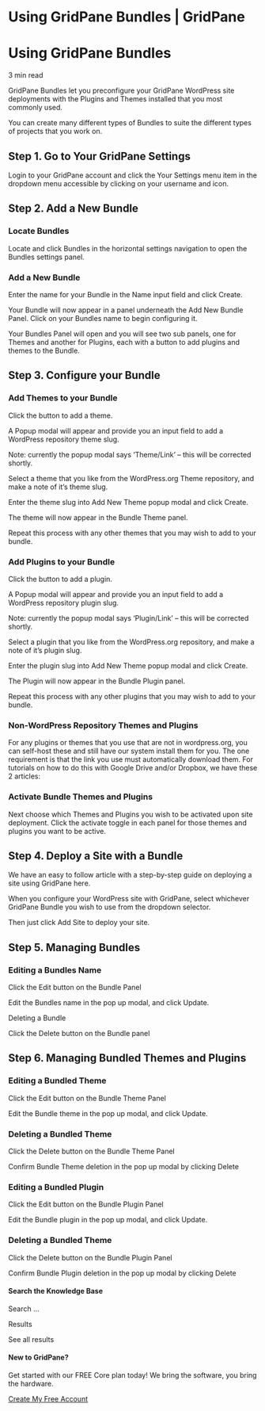 # Using GridPane Bundles | GridPane

# Using GridPane Bundles

 

3 min read 

GridPane Bundles let you preconfigure your GridPane WordPress site deployments with the Plugins and Themes installed that you most commonly used.

You can create many different types of Bundles to suite the different types of projects that you work on.

## Step 1. Go to Your GridPane Settings

Login to your GridPane account and click the Your Settings menu item in the dropdown menu accessible by clicking on your username and icon.

## Step 2. Add a New Bundle

### Locate Bundles

Locate and click Bundles in the horizontal settings navigation to open the Bundles settings panel.

### Add a New Bundle

Enter the name for your Bundle in the Name input field and click Create.

Your Bundle will now appear in a panel underneath the Add New Bundle Panel. Click on your Bundles name to begin configuring it.

Your Bundles Panel will open and you will see two sub panels, one for Themes and another for Plugins, each with a button to add plugins and themes to the Bundle.

## Step 3. Configure your Bundle

### Add Themes to your Bundle

Click the button to add a theme.

A Popup modal will appear and provide you an input field to add a WordPress repository theme slug.

Note: currently the popup modal says ‘Theme/Link’ – this will be corrected shortly.

Select a theme that you like from the WordPress.org Theme repository, and make a note of it’s theme slug.

Enter the theme slug into Add New Theme popup modal and click Create.

The theme will now appear in the Bundle Theme panel.

Repeat this process with any other themes that you may wish to add to your bundle.

### Add Plugins to your Bundle

Click the button to add a plugin.

A Popup modal will appear and provide you an input field to add a WordPress repository plugin slug.

Note: currently the popup modal says ‘Plugin/Link’ – this will be corrected shortly.

Select a plugin that you like from the WordPress.org repository, and make a note of it’s plugin slug.

Enter the plugin slug into Add New Theme popup modal and click Create.

The Plugin will now appear in the Bundle Plugin panel.

Repeat this process with any other plugins that you may wish to add to your bundle.

### Non-WordPress Repository Themes and Plugins

For any plugins or themes that you use that are not in wordpress.org, you can self-host these and still have our system install them for you. The one requirement is that the link you use must automatically download them. For tutorials on how to do this with Google Drive and/or Dropbox, we have these 2 articles:

### Activate Bundle Themes and Plugins

Next choose which Themes and Plugins you wish to be activated upon site deployment. Click the activate toggle in each panel for those themes and plugins you want to be active.

## Step 4. Deploy a Site with a Bundle

We have an easy to follow article with a step-by-step guide on deploying a site using GridPane here.

When you configure your WordPress site with GridPane, select whichever GridPane Bundle you wish to use from the dropdown selector.

Then just click Add Site to deploy your site.

## Step 5. Managing Bundles

### Editing a Bundles Name

Click the Edit button on the Bundle Panel

Edit the Bundles name in the pop up modal, and click Update.

Deleting a Bundle

Click the Delete button on the Bundle panel

## Step 6. Managing Bundled Themes and Plugins

### Editing a Bundled Theme

Click the Edit button on the Bundle Theme Panel

Edit the Bundle theme in the pop up modal, and click Update.

### Deleting a Bundled Theme

Click the Delete button on the Bundle Theme Panel

Confirm Bundle Theme deletion in the pop up modal by clicking Delete

### Editing a Bundled Plugin

Click the Edit button on the Bundle Plugin Panel

Edit the Bundle plugin in the pop up modal, and click Update.

### Deleting a Bundled Theme

Click the Delete button on the Bundle Plugin Panel

Confirm Bundle Plugin deletion in the pop up modal by clicking Delete

 

 

#### Search the Knowledge Base

Search ...

 Results

See all results

#### New to GridPane?

Get started with our FREE Core plan today! We bring the software, you bring the hardware.

[Create My Free Account](https://gridpane.com/checkout/?plan=core)

